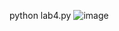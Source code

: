 python lab4.py
![image](https://user-images.githubusercontent.com/129991489/232548774-d5d84353-ff22-461a-bda5-c8c12d8376ce.png)
